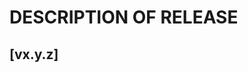 # DESCRIPTION OF RELEASE

## [vx.y.z]
<!-- <Desription of This Release> -->
<!-- <Add Highlights or any sections if you need> -->